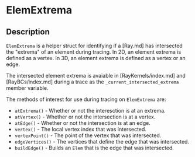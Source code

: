 # ElemExtrema

## Description

`ElemExtrema` is a helper struct for identifying if a [Ray.md] has intersected the "extrema" of an element during tracing. In 2D, an element extrema is defined as a vertex. In 3D, an element extrema is defined as a vertex or an edge.

The intersected element extrema is avaiable in [RayKernels/index.md] and [RayBCs/index.md] during a trace as the `_current_intersected_extrema` member variable.

The methods of interest for use during tracing on `ElemExtrema` are:

- `atExtrema()` - Whether or not the interesction is at an extrema.
- `atVertex()` - Whether or not the intersection is at a vertex.
- `atEdge()` - Whether or not the intersection is at an edge.
- `vertex()` - The local vertex index that was intersected.
- `vertexPoint()` - The point of the vertex that was intersected.
- `edgeVertices()` - The vertices that define the edge that was intersected.
- `buildEdge()` - Builds an `Elem` that is the edge that was intersected.